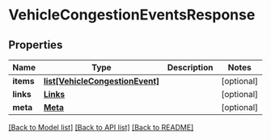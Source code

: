 # VehicleCongestionEventsResponse

## Properties
Name | Type | Description | Notes
------------ | ------------- | ------------- | -------------
**items** | [**list[VehicleCongestionEvent]**](VehicleCongestionEvent.md) |  | [optional] 
**links** | [**Links**](Links.md) |  | [optional] 
**meta** | [**Meta**](Meta.md) |  | [optional] 

[[Back to Model list]](../README.md#documentation-for-models) [[Back to API list]](../README.md#documentation-for-api-endpoints) [[Back to README]](../README.md)


